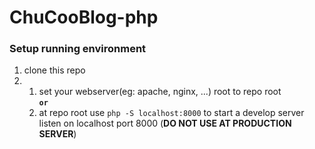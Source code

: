 # ChuCooBlog-php
### Setup running environment
  1.  clone this repo
  2.  
      1.  set your webserver(eg: apache, nginx, ...) root to repo root  
      __`or`__
      2.  at repo root use `php -S localhost:8000` to start a develop server listen on localhost port 8000 (__DO NOT USE AT PRODUCTION SERVER__)
